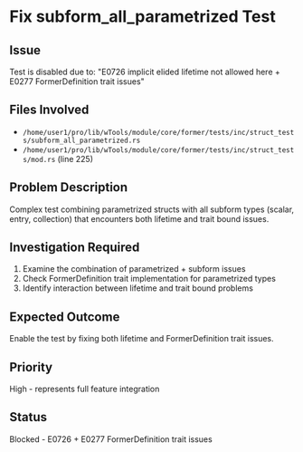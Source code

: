 # Fix subform_all_parametrized Test

## Issue
Test is disabled due to: "E0726 implicit elided lifetime not allowed here + E0277 FormerDefinition trait issues"

## Files Involved
- `/home/user1/pro/lib/wTools/module/core/former/tests/inc/struct_tests/subform_all_parametrized.rs`
- `/home/user1/pro/lib/wTools/module/core/former/tests/inc/struct_tests/mod.rs` (line 225)

## Problem Description
Complex test combining parametrized structs with all subform types (scalar, entry, collection) that encounters both lifetime and trait bound issues.

## Investigation Required
1. Examine the combination of parametrized + subform issues
2. Check FormerDefinition trait implementation for parametrized types
3. Identify interaction between lifetime and trait bound problems

## Expected Outcome
Enable the test by fixing both lifetime and FormerDefinition trait issues.

## Priority
High - represents full feature integration

## Status
Blocked - E0726 + E0277 FormerDefinition trait issues